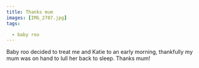 ```yaml
---
title: Thanks mum
images: [IMG_2787.jpg]
tags:

  - baby roo
---
```

Baby roo decided to treat me and Katie to an early morning, thankfully my mum was on hand to lull her back to sleep. Thanks mum!